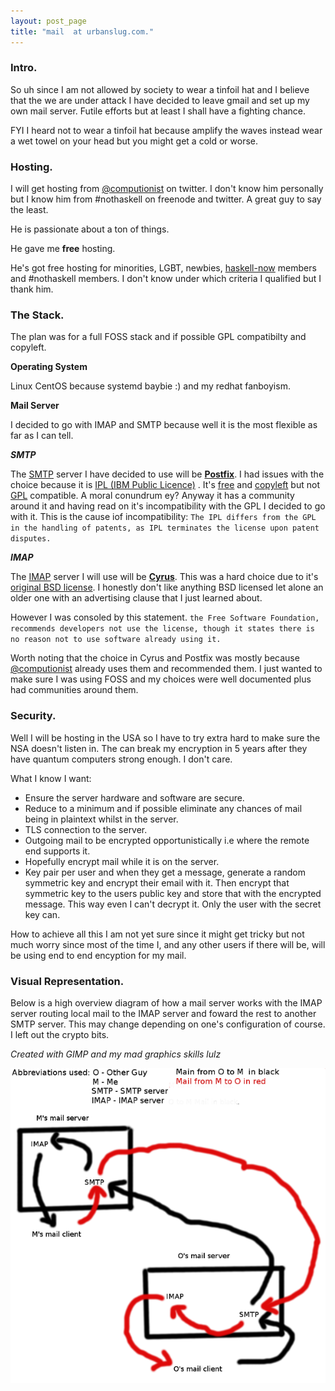 ```yaml
---
layout: post_page
title: "mail  at urbanslug.com."
---
```


### Intro.


So uh since I am not allowed by society to wear a tinfoil hat and I believe that the we are under attack I have decided to leave gmail and set up my own mail server. Futile efforts but at least I shall have a fighting chance.

FYI I heard not to wear a tinfoil hat because amplify the waves instead wear a wet towel on your head but you might get a cold or worse.

### Hosting.


I will get hosting from [@computionist] on twitter. I don't know him personally but I know him from #nothaskell on freenode and twitter. A great guy to say the least.

He is passionate about a ton of things.

He gave me **free** hosting.

He's got free hosting for minorities, LGBT, newbies, [haskell-now] members and #nothaskell members. I don't know under which criteria I qualified but I thank him.



### The Stack.


The plan was for a full FOSS stack and if possible GPL compatibilty and copyleft.

**Operating System**

Linux
CentOS because systemd baybie :) and my redhat fanboyism.

**Mail Server**

I decided to go with IMAP and SMTP because well it is the most flexible as far as I can tell.

**_SMTP_**

The [SMTP] server I have decided to use will be **[Postfix]**. I had issues with the choice because it is [IPL (IBM Public Licence)] . It's [free] and [copyleft] but not [GPL] compatible. A moral conundrum ey? Anyway it has a community around it and having read on it's incompatibility with the GPL I decided to go with it. This is the cause iof incompatibility: `The IPL differs from the GPL in the handling of patents, as IPL terminates the license upon patent disputes.`

**_IMAP_**

The [IMAP] server I will use will be **[Cyrus]**. This was a hard choice due to it's [original BSD license]. I honestly don't like anything BSD licensed let alone an older one with an advertising clause that I just learned about.

However I was consoled by this statement. `the Free Software Foundation, recommends developers not use the license, though it states there is no reason not to use software already using it.`




Worth noting that the choice in Cyrus and Postfix was mostly because [@computionist] already uses them and recommended them. I just wanted to make sure I was using FOSS and my choices were well documented plus had communities around them.




### Security.


Well I will be hosting in the USA so I have to try extra hard to make sure the NSA doesn't listen in. The can break my encryption in 5 years after they have quantum computers strong enough. I don't care.

What I know I want:

- Ensure the server hardware and software are secure.
- Reduce to a minimum and if possible eliminate any chances of mail being in plaintext whilst in the server.
- TLS connection to the server.
- Outgoing mail to be encrypted opportunistically i.e where the remote end supports it.
- Hopefully encrypt mail while it is on the server.
- Key pair per user and when they get a message, generate a random symmetric key and encrypt their email with it. Then encrypt that symmetric key to the users public key and store that with the encrypted message. This way even I can't decrypt it. Only the user with the secret key can.

How to achieve all this I am not yet sure since it might get tricky but not much worry since most of the time I, and any other users if there will be, will be using end to end encyption for my mail.




### Visual Representation.


Below is a high overview diagram of how a mail server works with the IMAP server routing local mail to the IMAP server and foward the rest to another SMTP server. This may change depending on one's configuration of course. I left out the crypto bits.

*Created with GIMP and my mad graphics skills lulz*

![mail image](/img/Content/Educate/mail.png "mail image overview")

[IPL (IBM Public Licence)]: https://en.wikipedia.org/wiki/IBM_Public_License
[free]: http://en.wikipedia.org/wiki/Free_software
[copyleft]: http://en.wikipedia.org/wiki/Copyleft
[GPL]: http://en.wikipedia.org/wiki/GNU_General_Public_License
[haskell-now]:  http://www.haskellnow.org/CodeOfConduct
[@computionist]: https://twitter.com/computionist
[original BSD license]: https://en.wikipedia.org/wiki/BSD_licenses#4-clause_license_.28original_.22BSD_License.22.29
[IMAP]: https://en.wikipedia.org/wiki/Transport_Layer_Security
[SMTP]: https://en.wikipedia.org/wiki/Simple_Mail_Transfer_Protocol 
[Postfix]: http://www.postfix.org/
[Cyrus]: https://en.wikipedia.org/wiki/Cyrus_IMAP_server